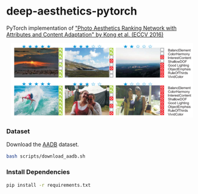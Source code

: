 # deep-aesthetics-pytorch
PyTorch implementation of ["Photo Aesthetics Ranking Network with Attributes and Content Adaptation" by Kong et al. (ECCV 2016)](https://arxiv.org/abs/1606.01621)

<p align="center"><img src="assets/example.png" width="480"\></p>


### Dataset

Download the [AADB](https://www.ics.uci.edu/~skong2/aesthetics.html) dataset. 
```bash
bash scripts/download_aadb.sh
```

### Install Dependencies
```bash
pip install -r requirements.txt
```
